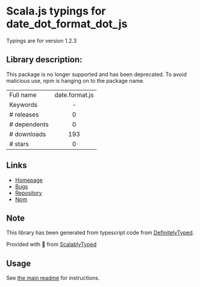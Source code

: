 
# Scala.js typings for date_dot_format_dot_js

Typings are for version 1.2.3

## Library description:
This package is no longer supported and has been deprecated. To avoid malicious use, npm is hanging on to the package name.

|                    |                 |
| ------------------ | :-------------: |
| Full name          | date.format.js |
| Keywords           | - |
| # releases         | 0 |
| # dependents       | 0 |
| # downloads        | 193 |
| # stars            | 0 |

## Links
- [Homepage](https://github.com/npm/deprecate-holder#readme)
- [Bugs](https://github.com/npm/deprecate-holder/issues)
- [Repository](https://github.com/npm/deprecate-holder)
- [Npm](https://www.npmjs.com/package/date.format.js)
    


## Note
This library has been generated from typescript code from [DefinitelyTyped](https://definitelytyped.org).

Provided with :purple_heart: from [ScalablyTyped](https://github.com/oyvindberg/ScalablyTyped)

## Usage
See [the main readme](../../readme.md) for instructions.


